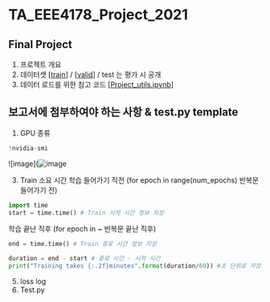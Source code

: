 # TA_EEE4178_Project_2021


## Final Project
1. 프로젝트 개요
2. 데이터셋 [[train]()] / [[valid]()] / test 는 평가 시 공개
3. 데이터 로드를 위한 참고 코드 [[Project_utils.ipynb](https://github.com/seunghyeon528/TA_EEE4178_Project_2021/blob/main/Project_utils.ipynb)]


## 보고서에 첨부하여야 하는 사항 & test.py template
1. GPU 종류
```python
!nvidia-smi
```


![image](![image](https://user-images.githubusercontent.com/77431192/144525273-5bc55187-385c-4dff-b45a-57222b3fc1bb.png)



3. Train 소요 시간
학습 들어가기 직전 (for epoch in range(num_epochs) 반복문 들어가기 전) 
```python
import time
start = time.time() # Train 시작 시간 정보 저장
```

학습 끝난 직후 (for epoch in ~ 반복문 끝난 직후)
```python
end = time.time() # Train 종료 시간 정보 저장

duration = end - start # 종료 시간 - 시작 시간
print("Training takes {:.2f}minutes".format(duration/60)) #초 단위로 저장되므로, 60으로 나누어 분으로 표시
```

5. loss log
6. Test.py
